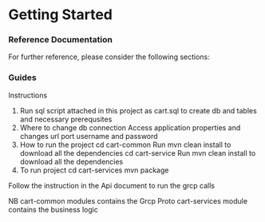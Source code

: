 # Getting Started

### Reference Documentation
For further reference, please consider the following sections:

### Guides

Instructions
1. Run sql script attached in this project as cart.sql to create db and tables and necessary prerequsites
2. Where to change db connection 
   Access application properties and changes url port username and password
3. How to run  the project
   cd cart-common
    Run mvn clean install to download all the dependencies
   cd cart-service
   Run mvn clean install to download all the dependencies
4. To run project  cd cart-services  mvn package

Follow the instruction in the Api document to run the grcp calls

NB
cart-common modules  contains the Grcp Proto
cart-services module contains the business logic




